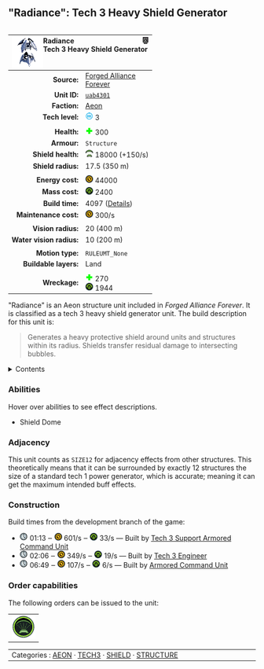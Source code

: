 "Radiance": Tech 3 Heavy Shield Generator
----
<table align="right">
    <thead>
        <tr>
            <th align="left" colspan="2">
                <img align="left" src="icons/units/UAB4301_icon.png" title="Radiance unit icon" /><img align="right" src="icons/strategicicons/icon_structure3_shield_rest.png" title="icon_structure3_shield" />Radiance<br />Tech 3 Heavy Shield Generator
            </th>
        </tr>
    </thead>
    <tbody>
        <tr>
            <td align="right"><strong>Source:</strong></td>
            <td><a href="Forged Alliance Forever">Forged Alliance<br />Forever</a></td>
        </tr>
        <tr>
            <td align="right"><strong>Unit ID:</strong></td>
            <td><a href="https://github.com/FAForever/fa/D:/faf-development/fa/units/UAB4301/UAB4301_unit.bp"><code>uab4301</code></a></td>
        </tr>
        <tr>
            <td align="right"><strong>Faction:</strong></td>
            <td><a href="_categories.AEON">Aeon</a></td>
        </tr>
        <tr>
            <td align="right"><strong>Tech level:</strong></td>
            <td><img src="icons/T3.png" title="Tech 3" /> 3</td>
        </tr>
        <tr><td align="center" colspan="2"></td></tr>
        <tr>
            <td align="right"><strong>Health:</strong></td>
            <td><img src="icons/health.png" title="Health" /> 300</td>
        </tr>
        <tr>
            <td align="right"><strong>Armour:</strong></td>
            <td><code>Structure</code></td>
        </tr>
        <tr>
            <td align="right"><strong>Shield health:</strong></td>
            <td><img src="icons/shield.png" title="Shield" /> 18000 (+150/s)</td>
        </tr>
        <tr>
            <td align="right"><strong>Shield radius:</strong></td>
            <td> <span title="0.35 km, 0.22 mi">17.5 (350 m)</span></td>
        </tr>
        <tr><td align="center" colspan="2"></td></tr>
        <tr>
            <td align="right"><strong>Energy cost:</strong></td>
            <td><img src="icons/energy.png" title="Energy" /> 44000</td>
        </tr>
        <tr>
            <td align="right"><strong>Mass cost:</strong></td>
            <td><img src="icons/mass.png" title="Mass" /> 2400</td>
        </tr>
        <tr>
            <td align="right"><strong>Build time:</strong></td>
            <td>4097 (<a href="#construction">Details</a>)</td>
        </tr>
        <tr>
            <td align="right"><strong>Maintenance cost:</strong></td>
            <td><img src="icons/energy.png" title="Energy" /> 300/s</td>
        </tr>
        <tr><td align="center" colspan="2"></td></tr>
        <tr>
            <td align="right"><strong>Vision radius:</strong></td>
            <td> <span title="0.40 km, 0.25 mi">20 (400 m)</span></td>
        </tr>
        <tr>
            <td align="right"><strong>Water vision radius:</strong></td>
            <td> <span title="0.20 km, 0.12 mi">10 (200 m)</span></td>
        </tr>
        <tr><td align="center" colspan="2"></td></tr>
        <tr>
            <td align="right"><strong>Motion type:</strong></td>
            <td><code>RULEUMT_None</code></td>
        </tr>
        <tr>
            <td align="right"><strong>Buildable layers:</strong></td>
            <td>Land</td>
        </tr>
        <tr><td align="center" colspan="2"></td></tr>
        <tr>
            <td align="right"><strong>Wreckage:</strong></td>
            <td><img src="icons/health.png" title="Health" /> 270<br /><img src="icons/mass.png" title="Mass" /> 1944</td>
        </tr>
    </tbody>
</table>

"Radiance" is an Aeon structure unit included in *Forged Alliance Forever*.
It is classified as a tech 3 heavy shield generator unit.
The build description for this unit is:

<blockquote>Generates a heavy protective shield around units and structures within its radius. Shields transfer residual damage to intersecting bubbles.</blockquote>

<details>
<summary>Contents</summary>

1. – <a href="#abilities">Abilities</a>
2. – <a href="#adjacency">Adjacency</a>
3. – <a href="#construction">Construction</a>
4. – <a href="#order-capabilities">Order capabilities</a>
</details>

### Abilities
Hover over abilities to see effect descriptions.

* <span title="Has a bubble shield that can protect others">Shield Dome</span>

### Adjacency
This unit counts as `SIZE12` for adjacency effects from other structures. This theoretically means that it can be surrounded by exactly 12 structures the size of a standard tech 1 power generator, which is accurate; meaning it can get the maximum intended buff effects. 

### Construction
Build times from the development branch of the game:
* <img src="icons/time.png" title="Time" /> 01:13 ‒ <img src="icons/energy.png" title="Energy" /> 601/s ‒ <img src="icons/mass.png" title="Mass" /> 33/s — Built by <a href="UAL0301">Tech 3 Support Armored Command Unit</a>
* <img src="icons/time.png" title="Time" /> 02:06 ‒ <img src="icons/energy.png" title="Energy" /> 349/s ‒ <img src="icons/mass.png" title="Mass" /> 19/s — Built by <a href="UAL0309">Tech 3 Engineer</a>
* <img src="icons/time.png" title="Time" /> 06:49 ‒ <img src="icons/energy.png" title="Energy" /> 107/s ‒ <img src="icons/mass.png" title="Mass" /> 6/s — Built by <a href="UAL0001">Armored Command Unit</a>

### Order capabilities
The following orders can be issued to the unit:
<table>
<td><img float="left" src="icons/orders/shield-dome.png" title="Shield Dome Toggle
Turn the selected units shield dome on/off" /></td>
</table>

<table align="center">
<td width="1215px">Categories : 
<a href="_categories.AEON">AEON</a> · 
<a href="_categories.TECH3">TECH3</a> · 
<a href="_categories.SHIELD">SHIELD</a> · 
<a href="_categories.STRUCTURE">STRUCTURE</a></td>
</table>
